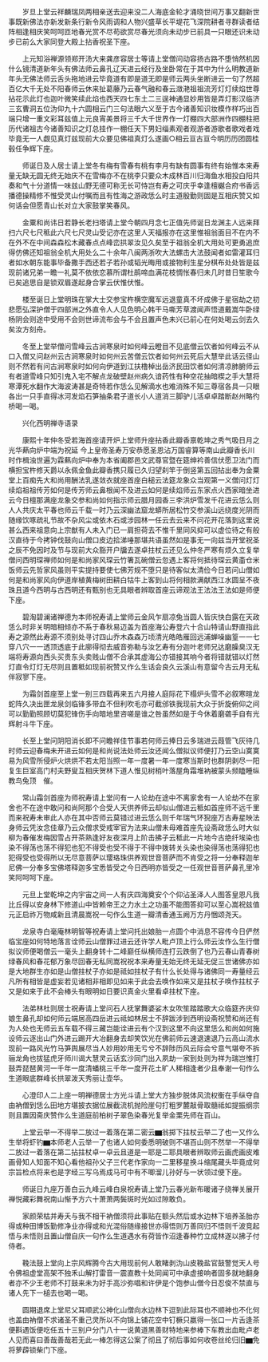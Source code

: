 <!-- { "loadSidebar": true } -->
　　岁旦上堂云祥麟瑞凤两相亲送去迎来没二人海底金轮才涌晓世间万事又翻新世事既新佛法亦新发新条行新令风雨调和人物兴盛草长平堤花飞深院耕者寻群读者结阵相逢相庆笑呵呵匝地春光赏不尽苟欲赏尽春光须向未动步已前具一只眼还识未动步已前么大家同登大殿上拈香祝圣下座。

　　上元知浴禅源领郑开汤大来龚彦容居士等请上堂僧问动容扬古路不堕悄然机因什么镜清道新年头有佛法师云鼻孔辽天进云经行及坐卧常在于其中为什么明教道新年头无佛法师云舌头拖地进云毕竟道有即是道无即是师云两头坐断进云一句了然超百亿大千无处不阳春师云休来扯葛藤乃云春气融和春云潋滟祖祖流芳灯灯续焰世尊拈花示此灯也迦叶微笑续此焰也西天四七东土二三逞神通显妙用皆是弄灯影汉临济三玄曹洞五位沩仰九十六圆相云门三句法眼六义至于古今诸善知识妆模作样巧出百端只增一重文彩耳兹值上元良宵美景将三千大千世界作一灯棚四大部洲作四棚柱把历代诸祖古今诸善知识之灯总挂作一棚任天下男妇缁素观者观游者游歌者歌戏者戏毕竟无一人觑见真灯兹现前大众要见佛祖真灯么遂画○相云亘古亘今明历历团圆桂毂任争辉下座。

　　师诞日及人居士请上堂冬有梅有雪春有桃有李月有缺有圆事有终有始惟本来寿量无缺无圆无终无始庆不在雪梅亦不在桃李只要众木成林百川归海鱼水相投白阳共奏和气十分道情一味兹山野无德可称无长可恃岂有寿之可庆乎幸逢檀樾合府书香远播德操精修不惟受灵山付嘱而且有性海之游政恁么时主道殷勤则固是互相庆赞又如何话会但愿青山长对立大家鼓掌笑春风。

　　金粟和尚讳日若静长老扫塔请上堂今朝四月念七正值先师诞日龙渊主人远来拜扫六尺七尺秪此六尺七尺灵山受记亦在这里人天福报亦在这里惟祖翁面目不在内不在外不在中间森森松木藏春点点峰峦拱翠汝见久矣至于祖翁全机大用处可更勇追庶得仿佛还知祖翁全机大用处么二十余年八闽两浙吹大法螺击大法鼓闻者如雷灌耳归者如水朝东能事毕备撒手西还若子若孙或韬光晦用或接物利生星分棋布处处皆是兹现前诸兄弟一瞻一礼莫不依依恋慕所谓杜鹃啼血满花枝惆怅春归未几时昔日笙歌今已矣追思自是锁双眉遂起身合掌云伏惟伏惟。

　　楼至诞日上堂明珠在掌大士交参宝杵横空魔军远退童真不坏成佛于星宿劫之初悲愿弘深护僧于四部洲之外直令人人见色明心韩干马嘶芳草渡闻声悟道戴嵩牛卧绿杨阴会则途中受用不会则世谛流布会与不会且置声色未兴已前心在何处喝云剑去久矣汝方刻舟。

　　冬至上堂举僧问雪峰云古涧寒泉时如何峰云瞪目不见底僧云饮者如何峰云不从口入僧又问赵州云古涧寒泉时如何州云苦僧云饮者如何州云死后大慧举此话云径山则不然若有问古涧寒泉时如何向伊道到江扶橹棹出岳济民田饮者如何清凉肺腑师云有者道雪峰只知引鬼入宅不解点龙破壁赵州病久谙药性有种空花抽暗楔之手大慧将寒潭死水翻作大海波涛甚是奇特若作恁么见解滴水也难消殊不知三尊宿各具一只眼各出一只手直得冰河发焰石笋抽条君子道长小人道消三脚驴儿活卓卓踏断赵州略彴桥喝一喝。

　　兴化西明禅寺语录

　　康熙十年仲冬受若海首座请开炉上堂师升座拈香此瓣香禀乾坤之秀气吸日月之光华爇向炉中端为祝延
今上皇帝圣寿万安恭愿圣恩沾万国睿算等南山此瓣香长川时作楫浊世遍为霖爇向炉中奉为本省阖郡邑文武尊官暨在筵绅衿善信伏愿卫法门而横担宝杵修天爵以永佩金鱼此瓣香携只履已久归望刹竿于倒竖第五回拈出奉为金粟堂上百痴先大和尚用酬法乳遂敛衣就座首座白槌云法筵龙象众当观第一义僧问灯灯续焰祖祖传芳如何是传芳师云鼻根闻不及进云如何是续焰师云东家点火西家暗坐进云今日檀那满座龙象交参和尚如何指示师云腊月园香三李洪炉雪发千花进云恁么则人人共庆太平春也师云千载一时乃云深幽法窟龙蟒所居松竹交参溪山远绕度光阴而随缘饮啄疏礼节故不杂风尘或依木石或涉园林一任云去云来不问花开花落到这里说甚么西来祖意向上宗猷有人未入门已一肩担荷去不惟千里同风抑可以虚位待之有般汉直待于今拷钟伐鼓向山僧口皮边拾涕唾那堪共语虽然如是事无一向兹当开堂祝圣之辰不免因时及节与现前大众豁开户牖去遂卓拄杖云还见么仲冬严寒有烦久立复举僧问西明琛禅师如何是和尚家风琛云竹箸瓦碗僧云忽遇上客将何抵待琛云黄齑仓米饭师云先哲家风虽则平实提持要使七佛芳规不堕只是待客似太清俭今日若问山僧如何是和尚家风向伊道岸植黄梅树田耕白牯牛上客到山将何相款满献西江水圆呈不夜珠且道今西明与古西明还有甄别也无具眼者辨取首座云谛观法王法法王法如是师便下座。

　　碧淘碧澜诸禅德为本师祝寿请上堂师云金风乍扇凉兔当圆人皆庆快白露在天政恁么时非关明暗相倾亦不系于春秋易迈盖为首座海公寿登六十合山特请山野直指此寿之源然此寿源不须别处寻讨四山乔木森森万顷清光皓皓雁回远浦蝉噪幽篁一一七穿八穴一一透顶透底于此廓得彻去威音弥勒与汝乞寿有分迦叶老师兄达磨臊臭汉无端将寿源向西头买贵东头卖贱山僧不合承其虚海公亦错接其响今者将错就错以灯然灯直令灯灯无尽则且置秪如现前祝赞又作么生话会良久云溪山有意留今古云月无私伴寂寥下座。

　　为霜剑首座至上堂一别三四载再来五六月接人庭际花下榻炉头雪不必叙寒暄龙蛇阵久决出匣龙泉剑临锋多带血不但利吹毛亦可截邠铁我现前大众于折旋俯仰之间可以勤勤照顾切莫犯锋伤手向暗地里咨嗟是谁之咎虽然如是于今休着磨砻手自有光辉射斗牛下座。

　　长至上堂问阴阳消长即不问瞻祥佳节事若何师云捧日云多瑞进云葭管飞灰待几时师云迎春梅未开进云如何是和尚说法处师云汝还闻么僧拟议师便打乃云空山寞寞易为风雪所侵炉火烘烘不若太阳当照一年一度暑一年一度寒当斯时也群阴剥尽一阳复生巨室高门村夫野叟互相庆贺林下道人惟见树梢叶落屋角霜堆衲被蒙头频瞌睡纵教鸟兔顶　催。

　　常山霜剑首座为师祝寿请上堂问有一人论劫在途中不离家舍有一人论劫不在家舍也不在途中敢问和尚阿那个合受人天供养师云却似山僧进云秪如首座师不远千里而来祝寿未审此人亦在其中否师云莫错过进云恁么则千年瑞气环猊座万古寿星映法身师云凭汝念佳章乃云众僧求受戒宰官为法来山僧未母难首座先设斋政恁么时大似柳为春催发梅因雪占开茶熟逢好友夜深月上阶击拂子云秪此一片地今古绝纤埃染也染不得荡也荡不得犯也犯不得受也受不得于不得中拨转关头染也染得荡也荡得犯也犯得受也受得所以无尽意菩萨以璎珞珠供养观世音菩萨而不肯受之将一分奉释迦牟尼佛一分奉多宝佛塔释迦多宝悉皆受之今日西明亦皆受之一任观世音菩萨鼻孔里冷笑阿呵呵下座。

　　元旦上堂乾坤之内宇宙之间一人有庆四海奠安个个仰沾圣泽人人图答皇恩凡我比丘得以安身林下修道山中皆赖帝王之力水土之功虽不能图答抑可以至心嵩祝兹值元正启祚万物咸新且清晨嵩祝一句作么生道一瓣清香通玉阙万方丹悃颂尧天。

　　龙泉寺白毫庵林明智等祝寿请上堂问托出娘胎一点圆个中消息不容传今日俨然临宝座如何特地落言诠师云山僧罪过进云还许学人毗卢顶上行么师云汝作么生行僧拟议师便喝僧云一毫头上翻身转十二峰巅任纵横师连打云跌倒了也乃云春山青春树绿春风和春花郁万象尽回春无私同嵩祝祝本来寿量无始无终无延无促三世诸佛亦如是大地群生亦如是山僧拄杖子亦如是祗如拄杖子有什么长处得与诸佛同一寿量经云凡所有相皆是虚妄若见诸相非相即见如来于此会去唤作如来又是拄杖子唤作拄杖子又是如来于此不会棒头有眼明如日要识真金火里看卓拄杖下座。

　　法弟林杜则居士祝寿请上堂问石人抚掌舞婆娑木女吹笙踏踏歌大众临筵齐庆仰娘生鼻孔却如何师云端居高四岳进云祗如林居士不辞跋涉到西明设斋祝赞和尚还有为人处也无师云五车载不得三藏岂能诠进云有个汉到这里不向这里恁么和尚如何施设师云逐出山门外进云踢开大冶翻身去却笑饮光在佛前师云速退速退乃云高山流水现前一路风光竹马笋舆展尽当人妙用妙用无亏兮不辞陟历风云际会兮意气堪夸不拆骊龙角也拔猛虎牙师川谒大慧灵云话玄沙同门出入夙劫一家到处则为祥为瑞岂惟打鼓弄琵琶黄河一千年一度清蟠桃三千年一度开花土旷人稀相逢者少且奉谢一句作么生道眼底群峰长拱翠泼天秀丽让壶华。

　　心澄印人二上座一明禅德居士方光斗请上堂大方独步脱体风流权衡在手纵夺自由衲僧到恁么田地方堪披衣据位展截流机抛险崖句打粗罗麓敲骨取髓祗如提振纲宗则且置因斋庆赞作么生道庭前柏树子翠色染春光复举金栗先师在百山。

　　上堂云举一不得举二放过一着落在第二密云▆翁掷下拄杖云举二了也一又作么生举将虾钓▆本师老人云举一了也诸人如何委悉明破则不堪百山则不然举一不得举二放过一着落在第二拈拄杖卓一卓云且道是一耶是二耶具眼者辨取师云画虎画皮难画骨知人知面不知心看他祖孙父子三代老作家向一二里移星换斗缩尾藏头毕竟成何宗旨检点将来也是字经三写乌焉成马可中有不唧溜儿孙好与一状领过便下座。

　　师诞日九座万善白云九峰云峰白泉祝寿请上堂乃云春光新布暖诸子绕禅关展开禅悦藏彩舞祝南山惭予方六十萧萧两鬓斑时光如过隙敢负。

　　家颜荣枯并寿夭与我不相干衲僧须将此事贴在额头然后或水边林下培养圣胎亦得或种田博饭勤修净业亦得或和光混俗随缘接世亦得悟则万善同归不悟则千波竞起悟与未悟则且置山僧自庆一句作么生道遇水有荷皆作沼逢春种竹立成林遂以拂子付侍者。

　　鞔法鼓上堂向上宗风辉腾今古大用现前何人敢睹剥沩山皮鞔盐官鼓警觉天人号令佛祖虚堂高架不独禾山解打雷音一震直教十处同闻可中承虚接响者固多就地翻身者亦不少王老师不打鼓来未为好手高沙弥唱和许伊是个饱参山僧今日忍俊不禁直与诸人先下一槌去也喝一喝。

　　圆期退席上堂尼父耳顺武公神化山僧向水边林下逗到此际耳也不顺神也不化何也盖由衲僧不求诸圣不重己灵所以不向锦上铺花空中钉橛只嬴得一张口一片舌逢茶便斟遇饭便吃任五十三别户分门八十一说黄道黑善财特地来参棒下车教出血毗卢老人见而喜曰善哉善哉若无此一棒怎得这公案了彻且了彻后事如何收卷丝纶归旧▆免将萝薜锁柴门下座。

